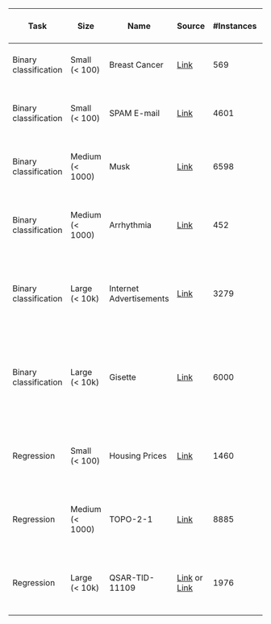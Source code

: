 | Task                  | Size            | Name                    | Source                                                                                                         | #Instances | #Features (excl. target) | #Features consider for FS                                             | Characteristics (Discrete/Continuous/Nominal/Ordinal) | Target       |
|-----------------------|-----------------|-------------------------|----------------------------------------------------------------------------------------------------------------|------------|--------------------------|-----------------------------------------------------------------------|-------------------------------------------------------|--------------|
| Binary classification | Small (< 100)   | Breast Cancer           | [Link](https://www.kaggle.com/datasets/uciml/breast-cancer-wisconsin-data)                                     | 569        | 31                       | 5, 10, 20, 30 (baseline: 31)                                          | Continuous                                            | diagnosis    |
| Binary classification | Small (< 100)   | SPAM E-mail             | [Link](https://www.openml.org/search?type=data&status=active&id=44)                                            | 4601       | 57                       | 5, 10, 20, 30, 40, 50 (baseline: 57)                                  | Continuous, Nominal                                   | class        |
| Binary classification | Medium (< 1000) | Musk                    | [Link](https://www.openml.org/search?type=data&status=active&id=1116)                                          | 6598       | 169                      | 5, 10, 25, 50, 100, 150 (baseline: 169)                               | Discrete, Continuous, Nominal                         | class        |
| Binary classification | Medium (< 1000) | Arrhythmia              | [Link](https://www.openml.org/search?type=data&status=active&id=1017)                                          | 452        | 279                      | 5, 10, 25, 50, 100, 150, 200, 250 (baseline: 279)                     | Discrete, Continuous, Nominal                         | binaryClass  |
| Binary classification | Large (< 10k)   | Internet Advertisements | [Link](https://archive.ics.uci.edu/ml/datasets/Internet+Advertisements)                                        | 3279       | 1558                     | 5, 10, 25, 50, 100, 250, 500, 1000, 1500 (baseline: 1558)             | Continuous, Nominal (in majority)                     | class        |
| Binary classification | Large (< 10k)   | Gisette                 | [Link](https://archive.ics.uci.edu/ml/datasets/Gisette)                                                        | 6000       | 5000                     | 5, 10, 25, 50, 100, 250, 500, 1000, 2000, 3000, 4000 (baseline: 5000) | Discrete                                              | Class        |
| Regression            | Small (< 100)   | Housing Prices          | [Link](https://www.kaggle.com/competitions/house-prices-advanced-regression-techniques/)                       | 1460       | 80                       | 5, 10, 20, 30, 40, 50, 60, 70 (baseline: 80)                          | Not used (Discrete, Continuous, Nominal, Ordinal)     | SalePrice    |
| Regression            | Medium (< 1000) | TOPO-2-1                | [Link](https://www.openml.org/search?type=data&status=active&id=422)                                           | 8885       | 266                      | 5, 10, 25, 50, 100, 150, 200, 250 (baseline: 266)                     | Not used                                              | oz267        |
| Regression            | Large (< 10k)   | QSAR-TID-11109          | [Link](https://www.openml.org/search?type=data&status=active&id=3915) or [Link](https://api.openml.org/d/3915) | 1976       | 1024                     | 5, 10, 25, 50, 100, 250, 500, 1000 (baseline: 1024)                   | Not used                                              | MEDIAN_PXC50 |
